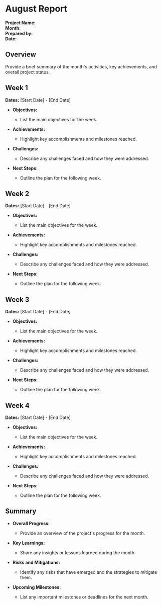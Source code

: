 # August Report

**Project Name:**  
**Month:**  
**Prepared by:**  
**Date:**  

## Overview

Provide a brief summary of the month's activities, key achievements, and overall project status.

## Week 1

**Dates:** [Start Date] - [End Date]

- **Objectives:**
  - List the main objectives for the week.

- **Achievements:**
  - Highlight key accomplishments and milestones reached.

- **Challenges:**
  - Describe any challenges faced and how they were addressed.

- **Next Steps:**
  - Outline the plan for the following week.

## Week 2

**Dates:** [Start Date] - [End Date]

- **Objectives:**
  - List the main objectives for the week.

- **Achievements:**
  - Highlight key accomplishments and milestones reached.

- **Challenges:**
  - Describe any challenges faced and how they were addressed.

- **Next Steps:**
  - Outline the plan for the following week.

## Week 3

**Dates:** [Start Date] - [End Date]

- **Objectives:**
  - List the main objectives for the week.

- **Achievements:**
  - Highlight key accomplishments and milestones reached.

- **Challenges:**
  - Describe any challenges faced and how they were addressed.

- **Next Steps:**
  - Outline the plan for the following week.

## Week 4

**Dates:** [Start Date] - [End Date]

- **Objectives:**
  - List the main objectives for the week.

- **Achievements:**
  - Highlight key accomplishments and milestones reached.

- **Challenges:**
  - Describe any challenges faced and how they were addressed.

- **Next Steps:**
  - Outline the plan for the following week.

## Summary

- **Overall Progress:**
  - Provide an overview of the project's progress for the month.

- **Key Learnings:**
  - Share any insights or lessons learned during the month.

- **Risks and Mitigations:**
  - Identify any risks that have emerged and the strategies to mitigate them.

- **Upcoming Milestones:**
  - List any important milestones or deadlines for the next month.
